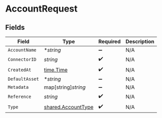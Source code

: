 # AccountRequest


## Fields

| Field                                                           | Type                                                            | Required                                                        | Description                                                     |
| --------------------------------------------------------------- | --------------------------------------------------------------- | --------------------------------------------------------------- | --------------------------------------------------------------- |
| `AccountName`                                                   | **string*                                                       | :heavy_minus_sign:                                              | N/A                                                             |
| `ConnectorID`                                                   | *string*                                                        | :heavy_check_mark:                                              | N/A                                                             |
| `CreatedAt`                                                     | [time.Time](https://pkg.go.dev/time#Time)                       | :heavy_check_mark:                                              | N/A                                                             |
| `DefaultAsset`                                                  | **string*                                                       | :heavy_minus_sign:                                              | N/A                                                             |
| `Metadata`                                                      | map[string]*string*                                             | :heavy_minus_sign:                                              | N/A                                                             |
| `Reference`                                                     | *string*                                                        | :heavy_check_mark:                                              | N/A                                                             |
| `Type`                                                          | [shared.AccountType](../../../pkg/models/shared/accounttype.md) | :heavy_check_mark:                                              | N/A                                                             |